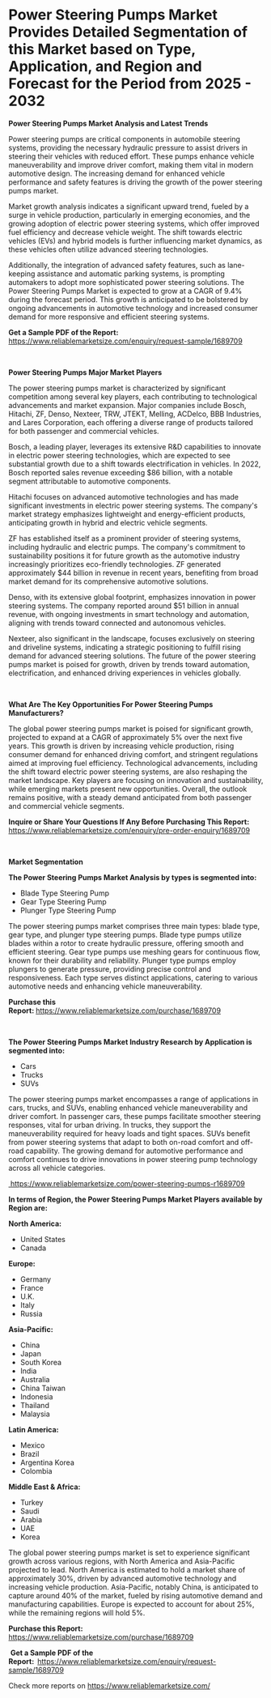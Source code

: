 <p><h1>Power Steering Pumps Market Provides Detailed Segmentation of this Market based on Type, Application, and Region and Forecast for the Period from 2025 - 2032</h1></p><p><strong>Power Steering Pumps Market Analysis and Latest Trends</strong></p>
<p><p>Power steering pumps are critical components in automobile steering systems, providing the necessary hydraulic pressure to assist drivers in steering their vehicles with reduced effort. These pumps enhance vehicle maneuverability and improve driver comfort, making them vital in modern automotive design. The increasing demand for enhanced vehicle performance and safety features is driving the growth of the power steering pumps market.</p><p>Market growth analysis indicates a significant upward trend, fueled by a surge in vehicle production, particularly in emerging economies, and the growing adoption of electric power steering systems, which offer improved fuel efficiency and decrease vehicle weight. The shift towards electric vehicles (EVs) and hybrid models is further influencing market dynamics, as these vehicles often utilize advanced steering technologies. </p><p>Additionally, the integration of advanced safety features, such as lane-keeping assistance and automatic parking systems, is prompting automakers to adopt more sophisticated power steering solutions. The Power Steering Pumps Market is expected to grow at a CAGR of 9.4% during the forecast period. This growth is anticipated to be bolstered by ongoing advancements in automotive technology and increased consumer demand for more responsive and efficient steering systems.</p></p>
<p><strong>Get a Sample PDF of the Report:&nbsp;</strong> <a href="https://www.reliablemarketsize.com/enquiry/request-sample/1689709?utm_campaign=2478&utm_medium=2&utm_source=Github&utm_content=ia&utm_term=30032025&utm_id=power-steering-pumps">https://www.reliablemarketsize.com/enquiry/request-sample/1689709</a></p>
<p>&nbsp;</p>
<p><strong>Power Steering Pumps Major Market Players</strong></p>
<p><p>The power steering pumps market is characterized by significant competition among several key players, each contributing to technological advancements and market expansion. Major companies include Bosch, Hitachi, ZF, Denso, Nexteer, TRW, JTEKT, Melling, ACDelco, BBB Industries, and Lares Corporation, each offering a diverse range of products tailored for both passenger and commercial vehicles.</p><p>Bosch, a leading player, leverages its extensive R&D capabilities to innovate in electric power steering technologies, which are expected to see substantial growth due to a shift towards electrification in vehicles. In 2022, Bosch reported sales revenue exceeding $86 billion, with a notable segment attributable to automotive components.</p><p>Hitachi focuses on advanced automotive technologies and has made significant investments in electric power steering systems. The company's market strategy emphasizes lightweight and energy-efficient products, anticipating growth in hybrid and electric vehicle segments.</p><p>ZF has established itself as a prominent provider of steering systems, including hydraulic and electric pumps. The company's commitment to sustainability positions it for future growth as the automotive industry increasingly prioritizes eco-friendly technologies. ZF generated approximately $44 billion in revenue in recent years, benefiting from broad market demand for its comprehensive automotive solutions.</p><p>Denso, with its extensive global footprint, emphasizes innovation in power steering systems. The company reported around $51 billion in annual revenue, with ongoing investments in smart technology and automation, aligning with trends toward connected and autonomous vehicles.</p><p>Nexteer, also significant in the landscape, focuses exclusively on steering and driveline systems, indicating a strategic positioning to fulfill rising demand for advanced steering solutions. The future of the power steering pumps market is poised for growth, driven by trends toward automation, electrification, and enhanced driving experiences in vehicles globally.</p></p>
<p>&nbsp;</p>
<p><strong>What Are The Key Opportunities For Power Steering Pumps Manufacturers?</strong></p>
<p><p>The global power steering pumps market is poised for significant growth, projected to expand at a CAGR of approximately 5% over the next five years. This growth is driven by increasing vehicle production, rising consumer demand for enhanced driving comfort, and stringent regulations aimed at improving fuel efficiency. Technological advancements, including the shift toward electric power steering systems, are also reshaping the market landscape. Key players are focusing on innovation and sustainability, while emerging markets present new opportunities. Overall, the outlook remains positive, with a steady demand anticipated from both passenger and commercial vehicle segments.</p></p>
<p><strong>Inquire or Share Your Questions If Any Before Purchasing This Report:</strong> <a href="https://www.reliablemarketsize.com/enquiry/pre-order-enquiry/1689709?utm_campaign=2478&utm_medium=2&utm_source=Github&utm_content=ia&utm_term=30032025&utm_id=power-steering-pumps">https://www.reliablemarketsize.com/enquiry/pre-order-enquiry/1689709</a></p>
<p>&nbsp;</p>
<p><strong>Market Segmentation</strong></p>
<p><strong>The Power Steering Pumps Market Analysis by types is segmented into:</strong></p>
<p><ul><li>Blade Type Steering Pump</li><li>Gear Type Steering Pump</li><li>Plunger Type Steering Pump</li></ul></p>
<p><p>The power steering pumps market comprises three main types: blade type, gear type, and plunger type steering pumps. Blade type pumps utilize blades within a rotor to create hydraulic pressure, offering smooth and efficient steering. Gear type pumps use meshing gears for continuous flow, known for their durability and reliability. Plunger type pumps employ plungers to generate pressure, providing precise control and responsiveness. Each type serves distinct applications, catering to various automotive needs and enhancing vehicle maneuverability.</p></p>
<p><strong>Purchase this Report:&nbsp;</strong><a href="https://www.reliablemarketsize.com/purchase/1689709?utm_campaign=2478&utm_medium=2&utm_source=Github&utm_content=ia&utm_term=30032025&utm_id=power-steering-pumps">https://www.reliablemarketsize.com/purchase/1689709</a></p>
<p>&nbsp;</p>
<p><strong>The Power Steering Pumps Market Industry Research by Application is segmented into:</strong></p>
<p><ul><li>Cars</li><li>Trucks</li><li>SUVs</li></ul></p>
<p><p>The power steering pumps market encompasses a range of applications in cars, trucks, and SUVs, enabling enhanced vehicle maneuverability and driver comfort. In passenger cars, these pumps facilitate smoother steering responses, vital for urban driving. In trucks, they support the maneuverability required for heavy loads and tight spaces. SUVs benefit from power steering systems that adapt to both on-road comfort and off-road capability. The growing demand for automotive performance and comfort continues to drive innovations in power steering pump technology across all vehicle categories.</p></p>
<p><a href="https://www.reliablemarketsize.com/power-steering-pumps-r1689709?utm_campaign=2478&utm_medium=2&utm_source=Github&utm_content=ia&utm_term=30032025&utm_id=power-steering-pumps">&nbsp;https://www.reliablemarketsize.com/power-steering-pumps-r1689709</a></p>
<p><strong>In terms of Region, the Power Steering Pumps Market Players available by Region are:</strong></p>
<p>
    <p> <strong> North America: </strong>
        <ul>
            <li>United States</li>
            <li>Canada</li>
        </ul>
        </p> 
    <p> <strong> Europe: </strong>
        <ul>
            <li>Germany</li>
            <li>France</li>
            <li>U.K.</li>
            <li>Italy</li>
            <li>Russia</li>
        </ul>
        </p> 
    <p> <strong> Asia-Pacific: </strong>
        <ul>
            <li>China</li>
            <li>Japan</li>
            <li>South Korea</li>
            <li>India</li>
            <li>Australia</li>
            <li>China Taiwan</li>
            <li>Indonesia</li>
            <li>Thailand</li>
            <li>Malaysia</li>
        </ul>
        </p> 
    <p> <strong> Latin America: </strong>
        <ul>
            <li>Mexico</li>
            <li>Brazil</li>
            <li>Argentina Korea</li>
            <li>Colombia</li>
        </ul>
        </p> 
    <p> <strong> Middle East & Africa: </strong>
        <ul>
            <li>Turkey</li>
            <li>Saudi</li>
            <li>Arabia</li>
            <li>UAE</li>
            <li>Korea</li>
        </ul>
    </p>
    </p>
<p><p>The global power steering pumps market is set to experience significant growth across various regions, with North America and Asia-Pacific projected to lead. North America is estimated to hold a market share of approximately 30%, driven by advanced automotive technology and increasing vehicle production. Asia-Pacific, notably China, is anticipated to capture around 40% of the market, fueled by rising automotive demand and manufacturing capabilities. Europe is expected to account for about 25%, while the remaining regions will hold 5%.</p></p>
<p><strong>Purchase this Report: </strong><a href="https://www.reliablemarketsize.com/purchase/1689709?utm_campaign=2478&utm_medium=2&utm_source=Github&utm_content=ia&utm_term=30032025&utm_id=power-steering-pumps">https://www.reliablemarketsize.com/purchase/1689709</a></p>
<p>&nbsp;<strong>Get a Sample PDF of the Report:&nbsp;&nbsp;</strong><a href="https://www.reliablemarketsize.com/enquiry/request-sample/1689709?utm_campaign=2478&utm_medium=2&utm_source=Github&utm_content=ia&utm_term=30032025&utm_id=power-steering-pumps">https://www.reliablemarketsize.com/enquiry/request-sample/1689709</a></p>
<p><strong></strong></p>
<p>Check more reports on <a href="https://www.reliablemarketsize.com/?utm_campaign=2478&utm_medium=2&utm_source=Github&utm_content=ia&utm_term=30032025&utm_id=power-steering-pumps">https://www.reliablemarketsize.com/</a></p>